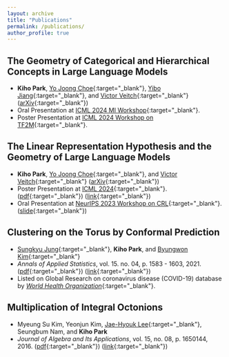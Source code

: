 ```yaml
---
layout: archive
title: "Publications"
permalink: /publications/
author_profile: true
---
```

## **The Geometry of Categorical and Hierarchical Concepts in Large Language Models**
* **Kiho Park**, [Yo Joong Choe](https://yjchoe.github.io/){:target="_blank"}, [Yibo Jiang](https://ybjiaang.github.io){:target="_blank"}, and [Victor Veitch](http://victorveitch.com/){:target="_blank"} ([arXiv](https://arxiv.org/abs/2406.01506){:target="_blank"})
* Oral Presentation at [ICML 2024 MI Workshop](https://icml2024mi.pages.dev){:target="_blank"}.
* Poster Presentation at [ICML 2024 Workshop on TF2M](https://sites.google.com/view/tf2m){:target="_blank"}.

## **The Linear Representation Hypothesis and the Geometry of Large Language Models**
* **Kiho Park**, [Yo Joong Choe](https://yjchoe.github.io/){:target="_blank"}, and [Victor Veitch](http://victorveitch.com/){:target="_blank"} ([arXiv](https://arxiv.org/abs/2311.03658){:target="_blank"})
* Poster Presentation at [ICML 2024](https://icml.cc/virtual/2024/poster/33950#:~:text=Informally%2C%20the%20%22linear%20representation%20hypothesis,directions%20in%20some%20representation%20space.){:target="_blank"}. ([pdf](http://kihopark.github.io/files/paper3.pdf){:target="_blank"}) ([link](https://icml.cc/virtual/2024/poster/33950){:target="_blank"})
* Oral Presentation at [NeurIPS 2023 Workshop on CRL](https://crl-workshop.github.io/){:target="_blank"}. ([slide](http://kihopark.github.io/files/NeurIPS%202023%20Workshop%20keynote.pdf){:target="_blank"})

## **Clustering on the Torus by Conformal Prediction**
* [Sungkyu Jung](http://jung.snu.ac.kr/){:target="_blank"}, **Kiho Park**, and [Byungwon Kim](https://sites.google.com/view/ns208/home){:target="_blank"}
* *Annals of Applied Statistics*, vol. 15. no. 04, p. 1583 - 1603, 2021. ([pdf](http://kihopark.github.io/files/paper2.pdf){:target="_blank"}) ([link](https://projecteuclid.org/journals/annals-of-applied-statistics/volume-15/issue-4/Clustering-on-the-torus-by-conformal-prediction/10.1214/21-AOAS1459.short){:target="_blank"})
* Listed on Global Research on coronavirus disease (COVID-19) database by [*World Health Organization*](https://search.bvsalud.org/global-literature-on-novel-coronavirus-2019-ncov/resource/en/covidwho-1581941){:target="_blank"}. 

## **Multiplication of Integral Octonions**
* Myeung Su Kim, Yeonjun Kim, [Jae-Hyouk Lee](http://home.ewha.ac.kr/jaehyouk/){:target="_blank"}, Seungbum Nam, and **Kiho Park**
* *Journal of Algebra and Its Applications*, vol. 15, no. 08, p. 1650144, 2016. ([pdf](http://kihopark.github.io/files/paper1.pdf){:target="_blank"}) ([link](https://www.worldscientific.com/doi/abs/10.1142/S0219498816501449){:target="_blank"})

<!--
{% for post in site.publications reversed %}
  {% include archive-single.html %}
{% endfor %}
-->
